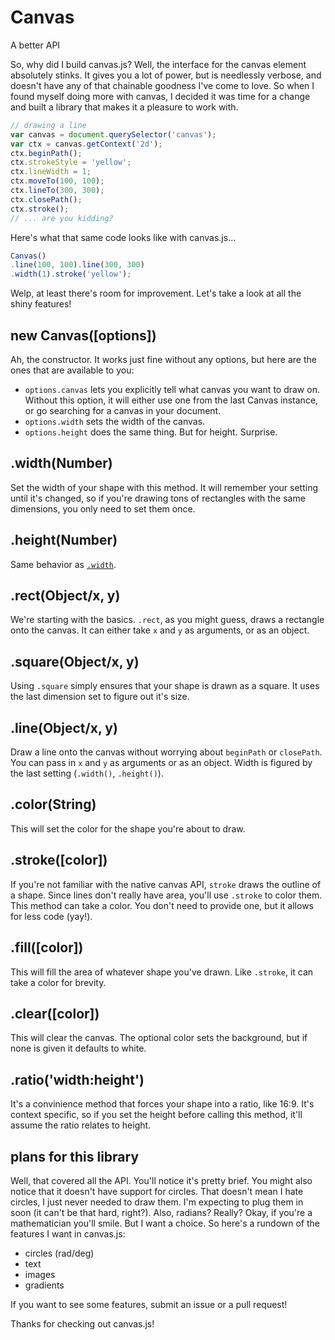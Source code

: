 # Canvas

A better API

So, why did I build canvas.js? Well, the interface for the canvas element absolutely stinks. It gives you a lot of power, but is needlessly verbose, and doesn't have any of that chainable goodness I've come to love. So when I found myself doing more with canvas, I decided it was time for a change and built a library that makes it a pleasure to work with.


```javascript
// drawing a line
var canvas = document.querySelector('canvas');
var ctx = canvas.getContext('2d');
ctx.beginPath();
ctx.strokeStyle = 'yellow';
ctx.lineWidth = 1;
ctx.moveTo(100, 100);
ctx.lineTo(300, 300);
ctx.closePath();
ctx.stroke();
// ... are you kidding?
```

Here's what that same code looks like with canvas.js...

```javascript
Canvas()
.line(100, 100).line(300, 300)
.width(1).stroke('yellow');
```

Welp, at least there's room for improvement. Let's take a look at all the shiny features!

## new Canvas([options])

Ah, the constructor. It works just fine without any options, but here are the ones that are available to you:
- `options.canvas` lets you explicitly tell what canvas you want to draw on. Without this option, it will either use one from the last Canvas instance, or go searching for a canvas in your document.
- `options.width` sets the width of the canvas.
- `options.height` does the same thing. But for height. Surprise.

## .width(Number)

Set the width of your shape with this method. It will remember your setting until it's changed, so if you're drawing tons of rectangles with the same dimensions, you only need to set them once.

## .height(Number)

Same behavior as [`.width`](#widthnumber).

## .rect(Object/x, y)

We're starting with the basics. `.rect`, as you might guess, draws a rectangle onto the canvas. It can either take `x` and `y` as arguments, or as an object.

## .square(Object/x, y)

Using `.square` simply ensures that your shape is drawn as a square. It uses the last dimension set to figure out it's size.

## .line(Object/x, y)

Draw a line onto the canvas without worrying about `beginPath` or `closePath`. You can pass in `x` and `y` as arguments or as an object. Width is figured by the last setting (`.width()`, `.height()`).

## .color(String)

This will set the color for the shape you're about to draw.

## .stroke([color])

If you're not familiar with the native canvas API, `stroke` draws the outline of a shape. Since lines don't really have area, you'll use `.stroke` to color them. This method can take a color. You don't need to provide one, but it allows for less code (yay!).

## .fill([color])

This will fill the area of whatever shape you've drawn. Like `.stroke`, it can take a color for brevity.

## .clear([color])

This will clear the canvas. The optional color sets the background, but if none is given it defaults to white.

## .ratio('width:height')

It's a convinience method that forces your shape into a ratio, like 16:9. It's context specific, so if you set the height before calling this method, it'll assume the ratio relates to height.

## plans for this library

Well, that covered all the API. You'll notice it's pretty brief. You might also notice that it doesn't have support for circles. That doesn't mean I hate circles, I just never needed to draw them. I'm expecting to plug them in soon (it can't be that hard, right?). Also, radians? Really? Okay, if you're a mathematician you'll smile. But I want a choice. So here's a rundown of the features I want in canvas.js:

- circles (rad/deg)
- text
- images
- gradients

If you want to see some features, submit an issue or a pull request!

Thanks for checking out canvas.js!
